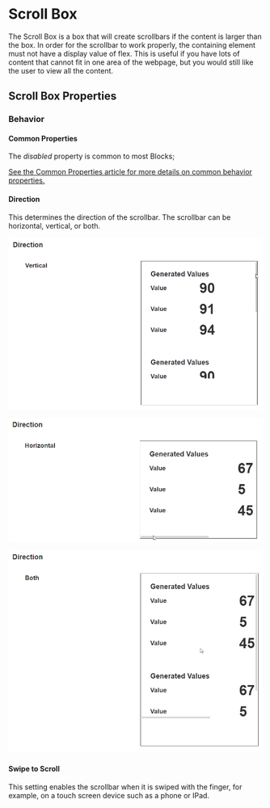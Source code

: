 # Scroll Box

The Scroll Box is a box that will create scrollbars if the content is larger than the box. In order for the scrollbar to work properly, the containing element must not have a display value of flex. This is useful if you have lots of content that cannot fit in one area of the webpage, but you would still like the user to view all the content.

## Scroll Box Properties

### Behavior

#### Common Properties

The _disabled_ property is common to most Blocks;

[See the Common Properties article for more details on common behavior properties.](../common-properties.md#behavior)

#### Direction

This determines the direction of the scrollbar. The scrollbar can be horizontal, vertical, or both.

![](../../.gitbook/assets/POm8NGVqjU.gif)

![](../../.gitbook/assets/FKAdOwpz38.gif)

![](../../.gitbook/assets/PmXLG5fGsR.gif)

#### Swipe to Scroll

This setting enables the scrollbar when it is swiped with the finger, for example, on a touch screen device such as a phone or IPad.
